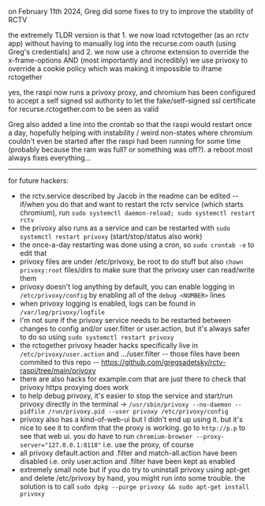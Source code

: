 on February 11th 2024, Greg did some fixes to try to improve the stability of RCTV

the extremely TLDR version is that 1. we now load rctvtogether (as an rctv app) without having to manually log into the recurse.com oauth (using Greg's credentials) and 2. we now use a chrome extension to override the x-frame-options AND (most importantly and incredibly) we use privoxy to override a cookie policy which was making it impossible to iframe rctogether

yes, the raspi now runs a privoxy proxy, and chromium has been configured to accept a self signed ssl authority to let the fake/self-signed ssl certificate for recurse.rctogether.com to be seen as valid

Greg also added a line into the crontab so that the raspi would restart once a day, hopefully helping with instability / weird non-states where chromium couldn't even be started after the raspi had been running for some time (probably because the ram was full? or something was off?). a reboot most always fixes everything...

---

for future hackers:
- the rctv.service described by Jacob in the readme can be edited -- if/when you do that and want to restart the rctv service (which starts chromium), run `sudo systemctl daemon-reload; sudo systemctl restart rctv`
- the privoxy also runs as a service and can be restarted with `sudo systemctl restart privoxy` (start/stop/status also work)
- the once-a-day restarting was done using a cron, so `sudo crontab -e` to edit that
- privoxy files are under /etc/privoxy, be root to do stuff but also `chown privoxy:root` files/dirs to make sure that the privoxy user can read/write them
- privoxy doesn't log anything by default, you can enable logging in `/etc/privoxy/config` by enabling all of the `debug <NUMBER>` lines
- when privoxy logging is enabled, logs can be found in `/var/log/privoxy/logfile`
- I'm not sure if the privoxy service needs to be restarted between changes to config and/or user.filter or user.action, but it's always safer to do so using `sudo systemctl restart privoxy`
- the rctogether privoxy header hacks specifically live in `/etc/privoxy/user.action` and .../user.filter -- those files have been commited to this repo -- https://github.com/gregsadetsky/rctv-raspi/tree/main/privoxy
- there are also hacks for example.com that are just there to check that privoxy https proxying does work
- to help debug privoxy, it's easier to stop the service and start/run privoxy directly in the terminal -> `/usr/sbin/privoxy --no-daemon --pidfile /run/privoxy.pid --user privoxy /etc/privoxy/config`
- privoxy also has a kind-of-web-ui but I didn't end up using it. but it's nice to see it to confirm that the proxy is working. go to `http://p.p` to see that web ui. you do have to run `chromium-browser --proxy-server="127.0.0.1:8118"` i.e. use the proxy, of course
- all privoxy default.action and .filter and match-all.action have been disabled i.e. only user.action and .filter have been kept as enabled
- extremely small note but if you do try to uninstall privoxy using apt-get and delete /etc/privoxy by hand, you might run into some trouble. the solution is to call `sudo dpkg --purge privoxy && sudo apt-get install privoxy`
